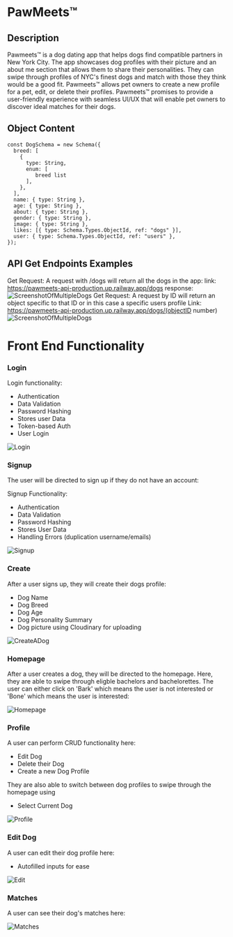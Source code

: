 # PawMeets™

## Description

Pawmeets™ is a dog dating app that helps dogs find compatible partners in New York City. The app showcases dog profiles with their picture and an about me section that allows them to share their personalities. They can swipe through profiles of NYC's finest dogs and match with those they think would be a good fit. Pawmeets™ allows pet owners to create a new profile for a pet, edit, or delete their profiles. Pawmeets™ promises to provide a user-friendly experience with seamless UI/UX that will enable pet owners to discover ideal matches for their dogs.

## Object Content

```
const DogSchema = new Schema({
  breed: [
    {
      type: String,
      enum: [
         breed list
      ],
    },
  ],
  name: { type: String },
  age: { type: String },
  about: { type: String },
  gender: { type: String },
  image: { type: String },
  likes: [{ type: Schema.Types.ObjectId, ref: "dogs" }],
  user: { type: Schema.Types.ObjectId, ref: "users" },
});
```

## API Get Endpoints Examples

Get Request: A request with /dogs will return all the dogs in the app:
link: https://pawmeets-api-production.up.railway.app/dogs
response:
![ScreenshotOfMultipleDogs](../public/readme%20pictures/Screen%20Shot%202023-05-04%20at%209.48.45%20AM.png)
Get Request: A request by ID will return an object specific to that ID or in this case a specific users profile
Link: https://pawmeets-api-production.up.railway.app/dogs/(objectID number)
![ScreenshotOfMultipleDogs](../public/readme%20pictures/Screen%20Shot%202023-05-04%20at%209.48.45%20AM.png)

# Front End Functionality

### Login

Login functionality:

- Authentication
- Data Validation
- Password Hashing
- Stores user Data
- Token-based Auth
- User Login

![Login](https://raw.githubusercontent.com/sydney-rd/paw-meets/main/client/src/assets/README/login.jpeg?token=GHSAT0AAAAAAB7BNBVYLXISOXXHAME66ETYZGNFENA)

### Signup

The user will be directed to sign up if they do not have an account:

Signup Functionality:

- Authentication
- Data Validation
- Password Hashing
- Stores User Data
- Handling Errors (duplication username/emails)

![Signup](https://raw.githubusercontent.com/sydney-rd/paw-meets/main/client/src/assets/README/signup.jpeg?token=GHSAT0AAAAAAB7BNBVZVBLK4ZDZDI3EY5HEZGNE6TQ)

### Create

After a user signs up, they will create their dogs profile:

- Dog Name
- Dog Breed
- Dog Age
- Dog Personality Summary
- Dog picture using Cloudinary for uploading

![CreateADog](https://raw.githubusercontent.com/sydney-rd/paw-meets/main/client/src/assets/README/createdog.jpeg?token=GHSAT0AAAAAAB7BNBVYVKX63Q2ULNOVRFOMZGNE7NA)

### Homepage

After a user creates a dog, they will be directed to the homepage. Here, they are able to swipe through eligble bachelors and bachelorettes. The user can either click on 'Bark' which means the user is not interested or 'Bone' which means the user is interested:

![Homepage](https://raw.githubusercontent.com/sydney-rd/paw-meets/main/client/src/assets/README/homepage.jpeg?token=GHSAT0AAAAAAB7BNBVYM3RIFOM2MCW5UTTAZGNFCGA)

### Profile

A user can perform CRUD functionality here:

- Edit Dog
- Delete their Dog
- Create a new Dog Profile

They are also able to switch between dog profiles to swipe through the homepage using

- Select Current Dog

![Profile](https://raw.githubusercontent.com/sydney-rd/paw-meets/main/client/src/assets/README/userprofile.jpeg?token=GHSAT0AAAAAAB7BNBVYF62OIV7OPGOU7BIOZGNFLMQ)

### Edit Dog

A user can edit their dog profile here:

- Autofilled inputs for ease

![Edit](https://raw.githubusercontent.com/sydney-rd/paw-meets/main/client/src/assets/README/editdog.jpeg?token=GHSAT0AAAAAAB7BNBVZ2ZGORAFU2GAOQHZAZGNFL5A)

### Matches

A user can see their dog's matches here:

![Matches](https://raw.githubusercontent.com/sydney-rd/paw-meets/main/client/src/assets/README/matches.jpeg?token=GHSAT0AAAAAAB7BNBVZIKMOLOWAC2ZZYX2CZGNFMXQ)
